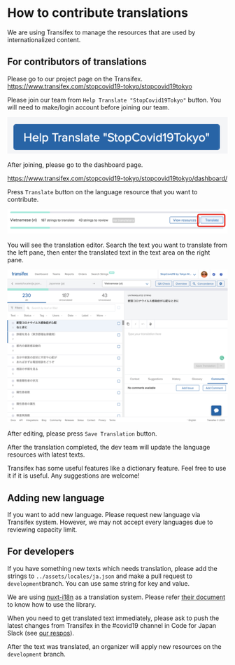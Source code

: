 # How to contribute translations

We are using Transifex to manage the resources that are used by internationalized content.

## For contributors of translations

Please go to our project page on the Transifex.
https://www.transifex.com/stopcovid19-tokyo/stopcovid19tokyo

Please join our team from `Help Translate "StopCovid19Tokyo"` button. You will need to make/login account before joining our team.

![](./.github/img/2020-03-16-16-05-37.png)

After joining, please go to the dashboard page.

https://www.transifex.com/stopcovid19-tokyo/stopcovid19tokyo/dashboard/

Press `Translate` button on the language resource that you want to contribute.

![](./.github/img/2020-03-16-16-09-47.png)

You will see the translation editor. Search the text you want to translate from the left pane, then enter the translated text in the text area on the right pane.

![](./.github/img/2020-03-16-16-11-14.png)

After editing, please press `Save Translation` button. 

After the translation completed, the dev team will update the language resources with latest texts.

Transifex has some useful features like a dictionary feature. Feel free to use it if it is useful. Any suggestions are welcome!

## Adding new language

If you want to add new language. Please request new language via Transifex system. However, we may not accept every languages due to reviewing capacity limit.

## For developers

If you have something new texts which needs translation, please add the strings to `../assets/locales/ja.json` and make a pull request to `development`branch. You can use same string for key and value.

We are using [nuxt-i18n](https://github.com/nuxt-community/nuxt-i18n) as a translation system. Please refer [their document](https://nuxtjs.org/examples/i18n/) to know how to use the library.

When you need to get translated text immediately, please ask to push the latest changes from Transifex in the #covid19 channel in Code for Japan Slack (see [our respos](https://github.com/tokyo-metropolitan-gov/covid19/blob/development/docs/en/CONTRIBUTING.md#how-to-participate-in-communications)).

After the text was translated, an organizer will apply new resources on the `development` branch.
